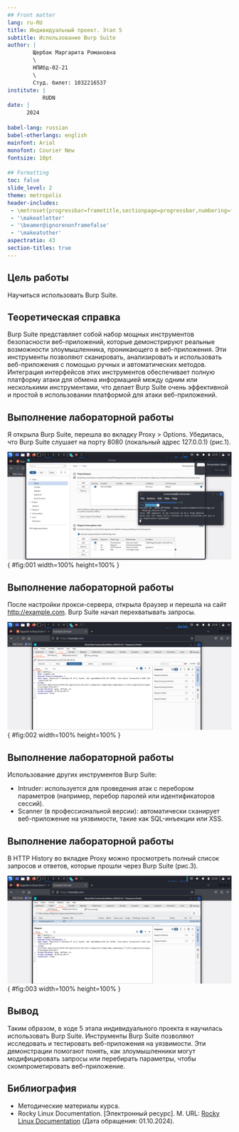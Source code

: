 ```yaml
---
## Front matter
lang: ru-RU
title: Индивидуальный проект. Этап 5
subtitle: Использование Burp Suite
author: |
        Щербак Маргарита Романовна
        \        
        НПИбд-02-21
        \
        Студ. билет: 1032216537
institute: |
           RUDN
date: |
      2024

babel-lang: russian
babel-otherlangs: english
mainfont: Arial
monofont: Courier New
fontsize: 10pt

## Formatting
toc: false
slide_level: 2
theme: metropolis
header-includes: 
 - \metroset{progressbar=frametitle,sectionpage=progressbar,numbering=fraction}
 - '\makeatletter'
 - '\beamer@ignorenonframefalse'
 - '\makeatother'
aspectratio: 43
section-titles: true
---
```


## **Цель работы**
Научиться использовать Burp Suite.

## **Теоретическая справка**
Burp Suite представляет собой набор мощных инструментов безопасности веб-приложений, которые демонстрируют реальные возможности злоумышленника, проникающего в веб-приложения. Эти инструменты позволяют сканировать, анализировать и 
использовать веб-приложения с помощью ручных и автоматических методов. Интеграция интерфейсов этих инструментов 
обеспечивает полную платформу атаки для обмена информацией между одним или несколькими инструментами, что делает 
Burp Suite очень эффективной и простой в использовании платформой для атаки веб-приложений.

## **Выполнение лабораторной работы** 

Я открыла Burp Suite, перешла во вкладку Proxy > Options. Убедилась, что Burp Suite слушает на порту 8080 (локальный адрес 127.0.0.1) (рис.1). 

![Настройка прокси-сервера в Burp Suite](image/1.png){ #fig:001 width=100% height=100% }

## **Выполнение лабораторной работы** 

После настройки прокси-сервера, открыла браузер и перешла на сайт http://example.com. Burp Suite начал перехватывать запросы. 

![Перехват HTTP-запросов](image/2.png){ #fig:002 width=100% height=100% }


## **Выполнение лабораторной работы** 
Использование других инструментов Burp Suite:  
- Intruder: используется для проведения атак с перебором параметров (например, перебор паролей или идентификаторов сессий).  
- Scanner (в профессиональной версии): автоматически сканирует веб-приложение на уязвимости, такие как SQL-инъекции или XSS.

## **Выполнение лабораторной работы** 
В HTTP History во вкладке Proxy можно просмотреть полный список запросов и ответов, которые прошли через Burp Suite (рис.3).  

![Просмотр и анализ результатов](image/3.png){ #fig:003 width=100% height=100% }

## Вывод

Таким образом, в ходе 5 этапа индивидуального проекта я научилась использовать Burp Suite. Инструменты Burp Suite позволяют исследовать и тестировать веб-приложения на уязвимости. Эти демонстрации помогают понять, как злоумышленники могут модифицировать запросы или перебирать параметры, чтобы скомпрометировать веб-приложение.

## Библиография

- Методические материалы курса.
- Rocky Linux Documentation. [Электронный ресурс]. М. URL: [Rocky Linux Documentation](https://docs.rockylinux.org) (Дата обращения: 01.10.2024).


